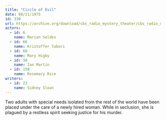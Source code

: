 ```yaml
---
title: "Circle of Evil"
date: 08/21/1975
id: 330
url: https://archive.org/download/cbs_radio_mystery_theater/cbs_radio_mystery_theater-0301-0350.zip/cbs_radio_mystery_theater-0301-0350%2Fcbsrmt_0330_circle_of_evil.mp3
actors:  
  - id: 6
    name: Marian Seldes  
  - id: 66
    name: Kristoffer Tabori  
  - id: 60
    name: Mary Higby  
  - id: 38
    name: Ian Martin  
  - id: 150
    name: Rosemary Rice
writers:  
  - id: 23
    name: Sidney Sloan
---
```

Two adults with special needs isolated from the rest of the world have been placed under the care of a newly hired woman. While in seclusion, she is plagued by a restless spirit seeking justice for his murder.